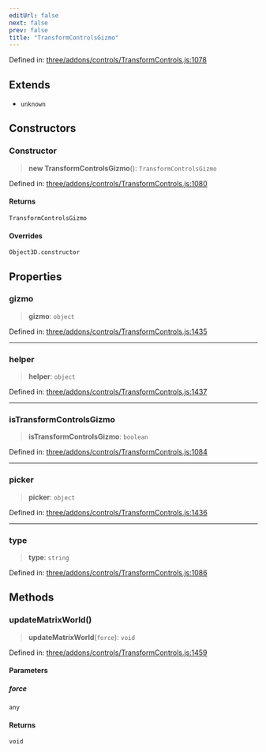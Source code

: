 ```yaml
---
editUrl: false
next: false
prev: false
title: "TransformControlsGizmo"
---
```


Defined in: [three/addons/controls/TransformControls.js:1078](https://github.com/DefinitelyMaybe/three-i18n/blob/fa57b79433d1c349ffb23a78727299c8d4190136/three/addons/controls/TransformControls.js#L1078)

## Extends

- `unknown`

## Constructors

### Constructor

> **new TransformControlsGizmo**(): `TransformControlsGizmo`

Defined in: [three/addons/controls/TransformControls.js:1080](https://github.com/DefinitelyMaybe/three-i18n/blob/fa57b79433d1c349ffb23a78727299c8d4190136/three/addons/controls/TransformControls.js#L1080)

#### Returns

`TransformControlsGizmo`

#### Overrides

`Object3D.constructor`

## Properties

### gizmo

> **gizmo**: `object`

Defined in: [three/addons/controls/TransformControls.js:1435](https://github.com/DefinitelyMaybe/three-i18n/blob/fa57b79433d1c349ffb23a78727299c8d4190136/three/addons/controls/TransformControls.js#L1435)

***

### helper

> **helper**: `object`

Defined in: [three/addons/controls/TransformControls.js:1437](https://github.com/DefinitelyMaybe/three-i18n/blob/fa57b79433d1c349ffb23a78727299c8d4190136/three/addons/controls/TransformControls.js#L1437)

***

### isTransformControlsGizmo

> **isTransformControlsGizmo**: `boolean`

Defined in: [three/addons/controls/TransformControls.js:1084](https://github.com/DefinitelyMaybe/three-i18n/blob/fa57b79433d1c349ffb23a78727299c8d4190136/three/addons/controls/TransformControls.js#L1084)

***

### picker

> **picker**: `object`

Defined in: [three/addons/controls/TransformControls.js:1436](https://github.com/DefinitelyMaybe/three-i18n/blob/fa57b79433d1c349ffb23a78727299c8d4190136/three/addons/controls/TransformControls.js#L1436)

***

### type

> **type**: `string`

Defined in: [three/addons/controls/TransformControls.js:1086](https://github.com/DefinitelyMaybe/three-i18n/blob/fa57b79433d1c349ffb23a78727299c8d4190136/three/addons/controls/TransformControls.js#L1086)

## Methods

### updateMatrixWorld()

> **updateMatrixWorld**(`force`): `void`

Defined in: [three/addons/controls/TransformControls.js:1459](https://github.com/DefinitelyMaybe/three-i18n/blob/fa57b79433d1c349ffb23a78727299c8d4190136/three/addons/controls/TransformControls.js#L1459)

#### Parameters

##### force

`any`

#### Returns

`void`
